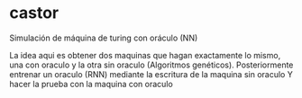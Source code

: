# castor
Simulación de máquina de turing con oráculo (NN)

La idea aqui es obtener dos maquinas que hagan exactamente lo mismo, una con oraculo y la otra sin oraculo (Algoritmos genéticos).
Posteriormente entrenar un oraculo (RNN) mediante la escritura de la maquina sin oraculo
Y hacer la prueba con la maquina con oraculo
